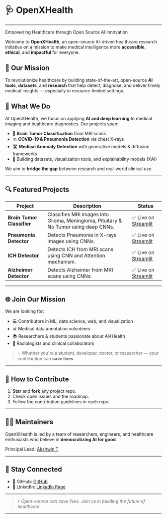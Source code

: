 # 🩺 OpenXHealth
---

Empowering Healthcare through Open Source AI Innovation

Welcome to **OpenXHealth**, an open-source AI-driven healthcare research initiative on a mission to make medical intelligence more **accessible**, **ethical**, and **impactful** for everyone.

## 🚀 Our Mission

To revolutionize healthcare by building state-of-the-art, open-source **AI tools**, **datasets**, and **research** that help detect, diagnose, and deliver timely medical insights — especially in resource-limited settings.

## 🧠 What We Do

At OpenXHealth, we focus on applying **AI and deep learning** to medical imaging and healthcare diagnostics. Our projects span:

- 🧬 **Brain Tumor Classification** from MRI scans  
- 🫁 **COVID-19 & Pneumonia Detection** via chest X-rays  
- 🛣️ **Medical Anomaly Detection** with generative models & diffusion frameworks  
- 🏥 Building datasets, visualization tools, and explainability models (XAI)

We aim to **bridge the gap** between research and real-world clinical use.

---

## 🔍 Featured Projects

| Project | Description | Status |
|--------|-------------|--------|
| **Brain Tumor Classifier** | Classifies MRI images into Glioma, Meningioma, Pituitary & No Tumor using deep CNNs. | ✅ Live on [Streamlit](https://brain-tumor-classifiers.streamlit.app/) |
| **Pneumonia Detector** | Detects Pneumonia in X-rays images using CNNs. | ✅ Live on [Streamlit](https://pneumonia-detector-app.streamlit.app/) |
| **ICH Detector** | Detects ICH from MRI scans using  CNN and Attention mechanism. | ✅ Live on [Streamlit](https://intracranial-hemorrhage-detector.streamlit.app/) |
| **Alzheimer Detector** | Detects Alzheimer from MRI scans using  CNNs. | ✅ Live on [Streamlit](https://alzheimer-stage-classifier.streamlit.app/) |

---

## 🌐 Join Our Mission

We are looking for:
- 💻 Contributors in ML, data science, web, and visualization
- 📊 Medical data annotation volunteers
- 📚 Researchers & students passionate about AI4Health
- 🩻 Radiologists and clinical collaborators

> 💡 Whether you're a student, developer, doctor, or researcher — your contribution can **save lives**.

---

## 🤝 How to Contribute

1. **Star** and **fork** any project repo.
2. Check open issues and the roadmap.
3. Follow the contribution guidelines in each repo.

---

## 🧑‍💻 Maintainers

OpenXHealth is led by a team of researchers, engineers, and healthcare enthusiasts who believe in **democratizing AI for good**. 

Principal Lead: [Akshwin T](https://github.com/akshwin)

---

## 📢 Stay Connected

- 📄 GitHub: [GitHub](https://github.com/OpenXHealth)
- 🔗 LinkedIn: [LinkedIn Page](https://www.linkedin.com/in/openxhealth/)

---

> ⚕️ *Open-source can save lives. Join us in building the future of healthcare.*

---

